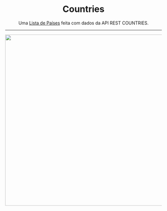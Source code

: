 
<div align="center">
  <h1>Countries</h1>
Uma <a href="https://countries-theta-tan.vercel.app/">Lista de Países</a> feita com dados da API REST COUNTRIES.
  
</div>
<hr>
<div align="center">
<img src="https://github.com/Gustav0Luiz/Countries/assets/116320919/cc39ccca-a52e-41fd-8566-294b354141dc" width="550px" />

  
</div>


